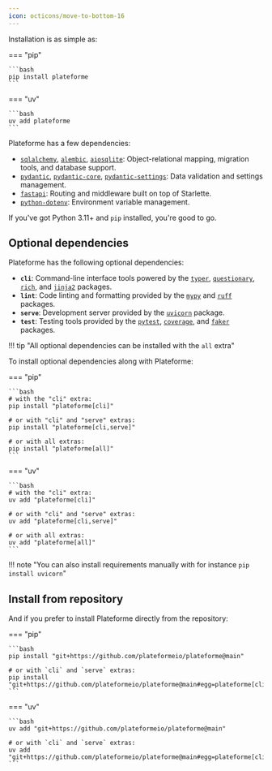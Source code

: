 ```yaml
---
icon: octicons/move-to-bottom-16
---
```


Installation is as simple as:

=== "pip"

    ```bash
    pip install plateforme
    ```

=== "uv"

    ```bash
    uv add plateforme
    ```

Plateforme has a few dependencies:

- [`sqlalchemy`](https://pypi.org/project/sqlalchemy), [`alembic`](https://pypi.org/project/alembic), [`aiosqlite`](https://pypi.org/project/aiosqlite): Object-relational mapping, migration tools, and database support.
- [`pydantic`](https://pypi.org/project/pydantic), [`pydantic-core`](https://pypi.org/project/pydantic-core), [`pydantic-settings`](https://pypi.org/project/pydantic-settings): Data validation and settings management.
- [`fastapi`](https://pypi.org/project/fastapi): Routing and middleware built on top of Starlette.
- [`python-dotenv`](https://pypi.org/project/python-dotenv): Environment variable management.

If you've got Python 3.11+ and `pip` installed, you're good to go.

## Optional dependencies

Plateforme has the following optional dependencies:

- **`cli`**: Command-line interface tools powered by the [`typer`](https://pypi.org/project/typer), [`questionary`](https://pypi.org/project/questionary), [`rich`](https://pypi.org/project/rich), and [`jinja2`](https://pypi.org/project/jinja2) packages.
- **`lint`**: Code linting and formatting provided by the [`mypy`](https://pypi.org/project/mypy) and [`ruff`](https://pypi.org/project/ruff) packages.
- **`serve`**: Development server provided by the [`uvicorn`](https://pypi.org/project/uvicorn) package.
- **`test`**: Testing tools provided by the [`pytest`](https://pypi.org/project/pytest), [`coverage`](https://pypi.org/project/coverage), and [`faker`](https://pypi.org/project/faker) packages.

!!! tip "All optional dependencies can be installed with the `all` extra"

To install optional dependencies along with Plateforme:

=== "pip"

    ```bash
    # with the "cli" extra:
    pip install "plateforme[cli]"

    # or with "cli" and "serve" extras:
    pip install "plateforme[cli,serve]"

    # or with all extras:
    pip install "plateforme[all]"
    ```

=== "uv"

    ```bash
    # with the "cli" extra:
    uv add "plateforme[cli]"

    # or with "cli" and "serve" extras:
    uv add "plateforme[cli,serve]"

    # or with all extras:
    uv add "plateforme[all]"
    ```

!!! note "You can also install requirements manually with for instance `pip install uvicorn`"

## Install from repository

And if you prefer to install Plateforme directly from the repository:

=== "pip"

    ```bash
    pip install "git+https://github.com/plateformeio/plateforme@main"

    # or with `cli` and `serve` extras:
    pip install "git+https://github.com/plateformeio/plateforme@main#egg=plateforme[cli,serve]"
    ```

=== "uv"

    ```bash
    uv add "git+https://github.com/plateformeio/plateforme@main"
    
    # or with `cli` and `serve` extras:
    uv add "git+https://github.com/plateformeio/plateforme@main#egg=plateforme[cli,serve]"
    ```
